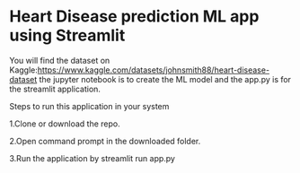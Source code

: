 # Heart Disease prediction ML app using Streamlit
You will find the dataset on Kaggle:https://www.kaggle.com/datasets/johnsmith88/heart-disease-dataset
the jupyter notebook is to create the ML model and the app.py is for the streamlit application.


Steps to run this application in your system

1.Clone or download the repo.

2.Open command prompt in the downloaded folder.

3.Run the application by streamlit run app.py 
